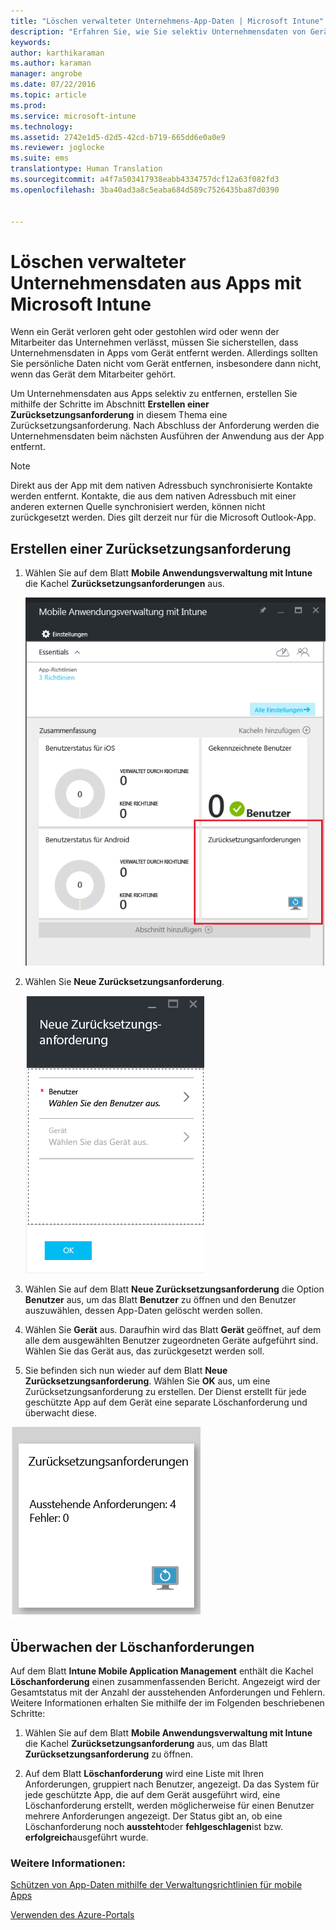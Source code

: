 ```yaml
---
title: "Löschen verwalteter Unternehmens-App-Daten | Microsoft Intune"
description: "Erfahren Sie, wie Sie selektiv Unternehmensdaten von Geräten entfernen können."
keywords: 
author: karthikaraman
ms.author: karaman
manager: angrobe
ms.date: 07/22/2016
ms.topic: article
ms.prod: 
ms.service: microsoft-intune
ms.technology: 
ms.assetid: 2742e1d5-d2d5-42cd-b719-665dd6e0a0e9
ms.reviewer: joglocke
ms.suite: ems
translationtype: Human Translation
ms.sourcegitcommit: a4f7a503417938eabb4334757dcf12a63f082fd3
ms.openlocfilehash: 3ba40ad3a8c5eaba684d589c7526435ba87d0390


---
```


# Löschen verwalteter Unternehmensdaten aus Apps mit Microsoft Intune
Wenn ein Gerät verloren geht oder gestohlen wird oder wenn der Mitarbeiter das Unternehmen verlässt, müssen Sie sicherstellen, dass Unternehmensdaten in Apps vom Gerät entfernt werden. Allerdings sollten Sie persönliche Daten nicht vom Gerät entfernen, insbesondere dann nicht, wenn das Gerät dem Mitarbeiter gehört.

Um Unternehmensdaten aus Apps selektiv zu entfernen, erstellen Sie mithilfe der Schritte im Abschnitt **Erstellen einer Zurücksetzungsanforderung** in diesem Thema eine Zurücksetzungsanforderung.  Nach Abschluss der Anforderung werden die Unternehmensdaten beim nächsten Ausführen der Anwendung aus der App entfernt.
>[!NOTE]
> Direkt aus der App mit dem nativen Adressbuch synchronisierte Kontakte werden entfernt. Kontakte, die aus dem nativen Adressbuch mit einer anderen externen Quelle synchronisiert werden, können nicht zurückgesetzt werden. Dies gilt derzeit nur für die Microsoft Outlook-App.



## Erstellen einer Zurücksetzungsanforderung

1.  Wählen Sie auf dem Blatt **Mobile Anwendungsverwaltung mit Intune** die Kachel **Zurücksetzungsanforderungen** aus.

    ![Screenshot des Blatts „Mobile Anwendungsverwaltung mit Intune“ mit der Kachel „Zusammenfassung“](../media/AppManagement/AzurePortal_MAM_WipeRequests.png)

2.  Wählen Sie **Neue Zurücksetzungsanforderung**.

    ![Screenshot des Blatts „Neue Zurücksetzungsanforderung“](../media/AppManagement/AzurePortal_MAM_NewWipeRequest.png)

3.  Wählen Sie auf dem Blatt **Neue Zurücksetzungsanforderung** die Option **Benutzer** aus, um das Blatt **Benutzer** zu öffnen und den Benutzer auszuwählen, dessen App-Daten gelöscht werden sollen.

4.  Wählen Sie **Gerät** aus.  Daraufhin wird das Blatt **Gerät** geöffnet, auf dem alle dem ausgewählten Benutzer zugeordneten Geräte aufgeführt sind.  Wählen Sie das Gerät aus, das zurückgesetzt werden soll.

5.  Sie befinden sich nun wieder auf dem Blatt **Neue Zurücksetzungsanforderung**. Wählen Sie **OK** aus, um eine Zurücksetzungsanforderung zu erstellen. Der Dienst erstellt für jede geschützte App auf dem Gerät eine separate Löschanforderung und überwacht diese.


![Screenshot der Kachel „Zurücksetzungsanforderungen“ ](../media/AppManagement/AzurePortal_MAM_WipeRequestsSummary.png)

## Überwachen der Löschanforderungen
Auf dem Blatt **Intune Mobile Application Management** enthält die Kachel **Löschanforderung** einen zusammenfassenden Bericht.  Angezeigt wird der Gesamtstatus mit der Anzahl der ausstehenden Anforderungen und Fehlern. Weitere Informationen erhalten Sie mithilfe der im Folgenden beschriebenen Schritte:

1.  Wählen Sie auf dem Blatt **Mobile Anwendungsverwaltung mit Intune** die Kachel **Zurücksetzungsanforderung** aus, um das Blatt **Zurücksetzungsanforderung** zu öffnen.

2.  Auf dem Blatt **Löschanforderung** wird eine Liste mit Ihren Anforderungen, gruppiert nach Benutzer, angezeigt.  Da das System für jede geschützte App, die auf dem Gerät ausgeführt wird, eine Löschanforderung erstellt, werden möglicherweise für einen Benutzer mehrere Anforderungen angezeigt.  Der Status gibt an, ob eine Löschanforderung noch **aussteht**oder **fehlgeschlagen**ist bzw. **erfolgreich**ausgeführt wurde.

### Weitere Informationen:
[Schützen von App-Daten mithilfe der Verwaltungsrichtlinien für mobile Apps ](protect-app-data-using-mobile-app-management-policies-with-microsoft-intune.md)

[Verwenden des Azure-Portals](azure-portal-for-microsoft-intune-mam-policies.md)



<!--HONumber=Oct16_HO4-->


